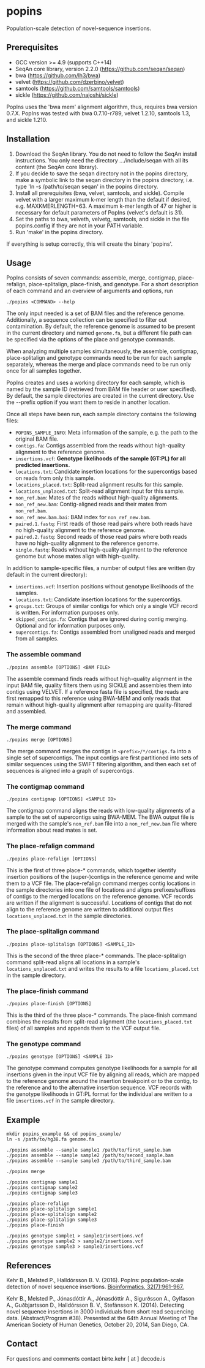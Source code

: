 popins
======

Population-scale detection of novel-sequence insertions.


Prerequisites
-------------

* GCC version >= 4.9 (supports C++14)
* SeqAn core library, version 2.2.0 (https://github.com/seqan/seqan)
* bwa (https://github.com/lh3/bwa)
* velvet (https://github.com/dzerbino/velvet)
* samtools (https://github.com/samtools/samtools)
* sickle (https://github.com/najoshi/sickle)

PopIns uses the 'bwa mem' alignment algorithm, thus, requires bwa version 0.7.X.
PopIns was tested with bwa 0.7.10-r789, velvet 1.2.10, samtools 1.3, and sickle 1.210.


Installation
------------

1. Download the SeqAn library. You do not need to follow the SeqAn install instructions. You only need the directory .../include/seqan with all its content (the SeqAn core library).
2. If you decide to save the seqan directory not in the popins directory, make a symbolic link to the seqan directory in the popins directory, i.e. type 'ln -s /path/to/seqan seqan' in the popins directory.
3. Install all prerequisites (bwa, velvet, samtools, and sickle).
   Compile velvet with a larger maximum k-mer length than the default if desired, e.g. MAXKMERLENGTH=63.
   A maximum k-mer length of 47 or higher is necessary for default parameters of PopIns (velvet's default is 31).
4. Set the paths to bwa, velveth, velvetg, samtools, and sickle in the file popins.config if they are not in your PATH variable.
5. Run 'make' in the popins directory.

If everything is setup correctly, this will create the binary 'popins'.


Usage
-----

PopIns consists of seven commands: assemble, merge, contigmap, place-refalign, place-splitalign, place-finish, and genotype.
For a short description of each command and an overview of arguments and options, run

    ./popins <COMMAND> --help
    
The only input needed is a set of BAM files and the reference genome. Additionally, a sequence collection can be specified to filter out contamination.
By default, the reference genome is assumed to be present in the current directory and named `genome.fa`, but a different file path can be specified via the options of the place and genotype commands.

When analyzing multiple samples simultaneously, the assemble, contigmap, place-splitalign and genotype commands need to be run for each sample separately, whereas the merge and place commands need to be run only once for all samples together.

PopIns creates and uses a working directory for each sample, which is named by the sample ID (retrieved from BAM file header or user specified).
By default, the sample directories are created in the current directory. Use the --prefix option if you want them to reside in another location.

Once all steps have been run, each sample directory contains the following files:
- `POPINS_SAMPLE_INFO`: Meta information of the sample, e.g. the path to the original BAM file.
- `contigs.fa`: Contigs assembled from the reads without high-quality alignment to the reference genome.
- `insertions.vcf`: **Genotype likelihoods of the sample (GT:PL) for all predicted insertions.**
- `locations.txt`: Candidate insertion locations for the supercontigs based on reads from only this sample.
- `locations_placed.txt`: Split-read alignment results for this sample.
- `locations_unplaced.txt`: Split-read alignment input for this sample.
- `non_ref.bam`: Mates of the reads without high-quality alignments.
- `non_ref_new.bam`: Contig-aligned reads and their mates from `non_ref.bam`.
- `non_ref_new.bam.bai`: BAM index for `non_ref_new.bam`. 
- `paired.1.fastq`: First reads of those read pairs where both reads have no high-quality alignment to the reference genome.
- `paired.2.fastq`: Second reads of those read pairs where both reads have no high-quality alignment to the reference genome.
- `single.fastq`:  Reads without high-quality alignment to the reference genome but whose mates align with high-quality.

In addition to sample-specific files, a number of output files are written (by default in the current directory):
- `insertions.vcf`: Insertion positions without genotype likelihoods of the samples.
- `locations.txt`: Candidate insertion locations for the supercontigs.
- `groups.txt`: Groups of similar contigs for which only a single VCF record is written. For information purposes only.
- `skipped_contigs.fa`: Contigs that are ignored during contig merging. Optional and for information purposes only.
- `supercontigs.fa`: Contigs assembled from unaligned reads and merged from all samples.


### The assemble command

    ./popins assemble [OPTIONS] <BAM FILE>

The assemble command finds reads without high-quality alignment in the input BAM file, quality filters them using SICKLE and assembles them into contigs using VELVET.
If a reference fasta file is specified, the reads are first remapped to this reference using BWA-MEM and only reads that remain without high-quality alignment after remapping are quality-filtered and assembled.


### The merge command

    ./popins merge [OPTIONS]

The merge command merges the contigs in `<prefix>/*/contigs.fa` into a single set of supercontigs.
The input contigs are first partitioned into sets of similar sequences using the SWIFT filtering algorithm, and then each set of sequences is aligned into a graph of supercontigs.


### The contigmap command

    ./popins contigmap [OPTIONS] <SAMPLE ID>

The contigmap command aligns the reads with low-quality alignments of a sample to the set of supercontigs using BWA-MEM.
The BWA output file is merged with the sample's `non_ref.bam` file into a `non_ref_new.bam` file where information about read mates is set.


### The place-refalign command

    ./popins place-refalign [OPTIONS]

This is the first of three place-* commands, which together identify insertion positions of the (super-)contigs in the reference genome and write them to a VCF file.
The place-refalign command merges contig locations in the sample directories into one file of locations and aligns prefixes/suffixes of contigs to the merged locations on the reference genome. VCF records are written if the alignment is successful. Locations of contigs that do not align to the reference genome are written to additional output files `locations_unplaced.txt` in the sample directories.


### The place-splitalign command

    ./popins place-splitalign [OPTIONS] <SAMPLE_ID>

This is the second of the three place-* commands. The place-splitalign command split-read aligns all locations in a sample's `locations_unplaced.txt` and writes the results to a file `locations_placed.txt` in the sample directory.


### The place-finish command

    ./popins place-finish [OPTIONS]
    
This is the third of the three place-* commands. The place-finish command combines the results from split-read alignment (the `locations_placed.txt` files) of all samples and appends them to the VCF output file.


### The genotype command

    ./popins genotype [OPTIONS] <SAMPLE ID>

The genotype command computes genotype likelihoods for a sample for all insertions given in the input VCF file by aligning all reads, which are mapped to the reference genome around the insertion breakpoint or to the contig, to the reference and to the alternative insertion sequence.
VCF records with the genotype likelihoods in GT:PL format for the individual are written to a file `insertions.vcf` in the sample directory.


Example
-------

    mkdir popins_example && cd popins_example/
    ln -s /path/to/hg38.fa genome.fa
    
    ./popins assemble --sample sample1 /path/to/first_sample.bam
    ./popins assemble --sample sample2 /path/to/second_sample.bam
    ./popins assemble --sample sample3 /path/to/third_sample.bam
    
    ./popins merge
    
    ./popins contigmap sample1
    ./popins contigmap sample2
    ./popins contigmap sample3
    
    ./popins place-refalign
    ./popins place-splitalign sample1
    ./popins place-splitalign sample2
    ./popins place-splitalign sample3
    ./popins place-finish
    
    ./popins genotype sample1 > sample1/insertions.vcf
    ./popins genotype sample2 > sample2/insertions.vcf
    ./popins genotype sample3 > sample3/insertions.vcf
    


References
----------

Kehr B., Melsted P., Halldórsson B. V. (2016).
PopIns: population-scale detection of novel sequence insertions.
[Bioinformatics, 32(7):961-967.](http://bioinformatics.oxfordjournals.org/content/32/7/961.abstract)

Kehr B., Melsted P., Jónasdóttir A., Jónasdóttir A., Sigurðsson A., Gylfason A., Guðbjartsson D., Halldórsson B. V., Stefánsson K. (2014).
Detecting novel sequence insertions in 3000 individuals from short read sequencing data. (Abstract/Program #38).
Presented at the 64th Annual Meeting of The American Society of Human Genetics, October 20, 2014, San Diego, CA.


Contact
-------

For questions and comments contact birte.kehr [ at ] decode.is
